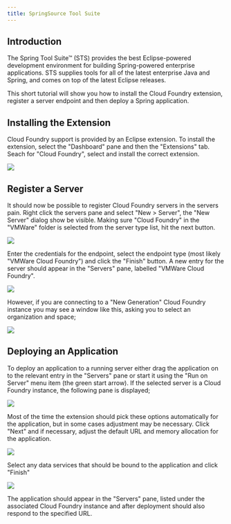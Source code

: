 ```yaml
---
title: SpringSource Tool Suite
---
```


## <a id='intro'></a>Introduction ##

The Spring Tool Suite™ (STS) provides the best Eclipse-powered development environment for building Spring-powered enterprise applications. STS supplies tools for all of the latest enterprise Java and Spring, and comes on top of the latest Eclipse releases.

This short tutorial will show you how to install the Cloud Foundry extension, register a server endpoint and then deploy a Spring application.

## <a id='installing-the-extension'></a>Installing the Extension ##

Cloud Foundry support is provided by an Eclipse extension. To install the extension, select the "Dashboard" pane and then the "Extensions" tab. Seach for "Cloud Foundry", select and install the correct extension.

<img src="/images/sts/install_extension.png" />

## <a id='register-a-server'></a>Register a Server ##

It should now be possible to register Cloud Foundry servers in the servers pain. Right click the servers pane and select "New > Server", the "New Server" dialog show be visible. Making sure "Cloud Foundry" in the "VMWare" folder is selected from the server type list, hit the next button.

<img src="/images/sts/new_server.png" />

Enter the credentials for the endpoint, select the endpoint type (most likely "VMWare Cloud Foundry") and click the "Finish" button. A new entry for the server should appear in the "Servers" pane, labelled "VMWare Cloud Foundry".

<img src="/images/sts/enter_credentials.png" />

However, if you are connecting to a "New Generation" Cloud Foundry instance you may see a window like this, asking you to select an organization and space;

<img src="/images/sts/select_org_and_space.png" />

## <a id='deploying-an-application'></a>Deploying an Application ##

To deploy an application to a running server either drag the application on to the relevant entry in the "Servers" pane or start it using the "Run on Server" menu item (the green start arrow). If the selected server is a Cloud Foundry instance, the following pane is displayed;

<img src="/images/sts/deploy-1.png" />

Most of the time the extension should pick these options automatically for the application, but in some cases adjustment may be necessary. Click "Next" and if necessary, adjust the default URL and memory allocation for the application.

<img src="/images/sts/deploy-2.png" />

Select any data services that should be bound to the application and click "Finish"

<img src="/images/sts/deploy-3.png" />

The application should appear in the "Servers" pane, listed under the associated Cloud Foundry instance and after deployment should also respond to the specified URL.
